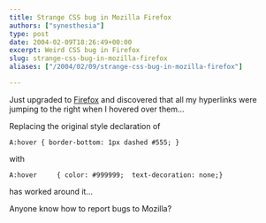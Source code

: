 ```yaml
---
title: Strange CSS bug in Mozilla Firefox
authors: ["synesthesia"]
type: post
date: 2004-02-09T18:26:49+00:00
excerpt: Weird CSS bug in Firefox
slug: strange-css-bug-in-mozilla-firefox 
aliases: ["/2004/02/09/strange-css-bug-in-mozilla-firefox"]

---
```

Just upgraded to [Firefox][1] and discovered that all my hyperlinks were jumping to the right when I hovered over them&#8230;

Replacing the original style declaration of
  
`A:hover { border-bottom: 1px dashed #555; }`
  
with
  
`A:hover	 { color: #999999;  text-decoration: none;}`
  
has worked around it&#8230;

Anyone know how to report bugs to Mozilla?

 [1]: https://www.mozilla.org/products/firefox/